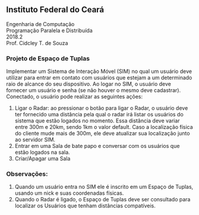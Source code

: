 ## Instituto Federal do Ceará
Engenharia de Computação  
Programação Paralela e Distribuída  
2018.2  
Prof. Cidcley T. de Souza  

### Projeto de Espaço de Tuplas
Implementar um Sistema de Interação Móvel (SIM) no qual um usuário deve utilizar para entrar em contato com usuários que estejam a um determinado raio de alcance do seu dispositivo. Ao logar no SIM, o usuário deve fornecer um usuário e senha (se não houver o mesmo deve cadastrar). Conectado, o usuário pode realizar as seguintes ações:  

1) Ligar o Radar: ao pressionar o botão para ligar o Radar, o usuário deve ter fornecido uma distância pela qual o radar irá listar os usuários do sistema que estão logados no momento. Essa distância deve variar entre 300m e 20km, sendo 1km o valor default. Caso a localização física do cliente mude
mais de 300m, ele deve atualizar sua localização junto ao servidor SIM.  
2) Entrar em uma Sala de bate papo e conversar com os usuários que estão logados na sala.  
3) Criar/Apagar uma Sala  

### Observações:  
1. Quando um usuário entra no SIM ele é inscrito em um Espaço de Tuplas, usando um nick e suas coordenadas físicas.  
2. Quando o Radar é ligado, o Espaço de Tuplas deve ser consultado para localizar os Usuários que tenham distâncias compatíveis.
